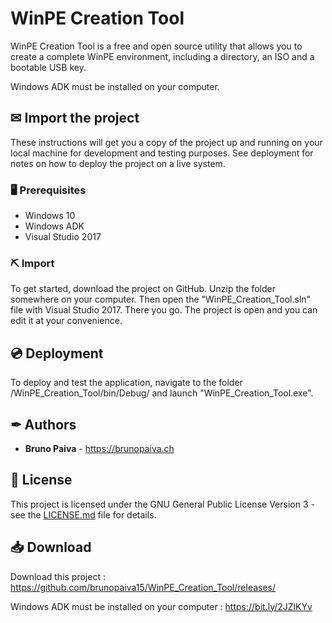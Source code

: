 # WinPE Creation Tool

WinPE Creation Tool is a free and open source utility that allows you to create a complete WinPE environment, including a directory, an ISO and a bootable USB key.

Windows ADK must be installed on your computer.

## ✉ Import the project

These instructions will get you a copy of the project up and running on your local machine for development and testing purposes. See deployment for notes on how to deploy the project on a live system.

### 🖥 Prerequisites

- Windows 10
- Windows ADK
- Visual Studio 2017

### ⛏ Import

To get started, download the project on GitHub. Unzip the folder somewhere on your computer. Then open the "WinPE_Creation_Tool.sln" file with Visual Studio 2017. There you go. The project is open and you can edit it at your convenience.

## 💿 Deployment

To deploy and test the application, navigate to the folder /WinPE_Creation_Tool/bin/Debug/ and launch "WinPE_Creation_Tool.exe".

## ✒ Authors

* **Bruno Paiva** - https://brunopaiva.ch

## 📃 License

This project is licensed under the GNU General Public License Version 3 - see the [LICENSE.md](LICENSE.md) file for details.

## 📥 Download

Download this project : https://github.com/brunopaiva15/WinPE_Creation_Tool/releases/

Windows ADK must be installed on your computer : https://bit.ly/2JZlKYv
